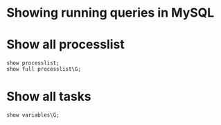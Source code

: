 # Showing running queries in MySQL

# Show all processlist
```mysql
show processlist;
show full processlist\G;
```
# Show all tasks

```mysql 
show variables\G;
```
